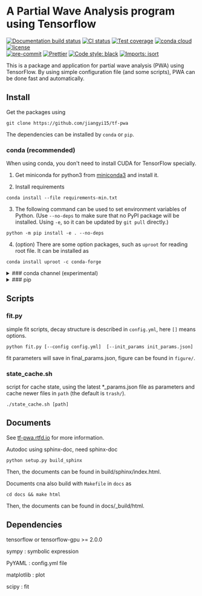 # A Partial Wave Analysis program using Tensorflow

[![Documentation build status](https://readthedocs.org/projects/tf-pwa/badge/?version=latest)](https://tf-pwa.readthedocs.io)
[![CI status](https://github.com/jiangyi15/tf-pwa/workflows/CI/badge.svg)](https://github.com/jiangyi15/tf-pwa/actions?query=branch%3Amaster+workflow%3ACI)
[![Test coverage](https://codecov.io/gh/jiangyi15/tf-pwa/branch/dev/graph/badge.svg)](https://codecov.io/gh/jiangyi15/tf-pwa)
[![conda cloud](https://anaconda.org/jiangyi15/tf-pwa/badges/version.svg)](https://anaconda.org/jiangyi15/tf-pwa)
[![license](https://anaconda.org/jiangyi15/tf-pwa/badges/license.svg)](https://choosealicense.com/licenses/mit/)
<br>
[![pre-commit](https://img.shields.io/badge/pre--commit-enabled-brightgreen)](https://github.com/pre-commit/pre-commit)
[![Prettier](https://camo.githubusercontent.com/687a8ae8d15f9409617d2cc5a30292a884f6813a/68747470733a2f2f696d672e736869656c64732e696f2f62616467652f636f64655f7374796c652d70726574746965722d6666363962342e7376673f7374796c653d666c61742d737175617265)](https://prettier.io/)
[![Code style: black](https://img.shields.io/badge/code%20style-black-000000.svg)](https://github.com/psf/black)
[![Imports: isort](https://img.shields.io/badge/%20imports-isort-%231674b1?style=flat&labelColor=ef8336)](https://pycqa.github.io/isort/)

This is a package and application for partial wave analysis (PWA) using
TensorFlow. By using simple configuration file (and some scripts), PWA can be
done fast and automatically.

## Install

Get the packages using

```
git clone https://github.com/jiangyi15/tf-pwa
```

The dependencies can be installed by `conda` or `pip`.

### conda (recommended)

When using conda, you don't need to install CUDA for TensorFlow specially.

1. Get miniconda for python3 from
   [miniconda3](https://docs.conda.io/en/latest/miniconda.html) and install it.

2. Install requirements

```
conda install --file requirements-min.txt
```

3. The following command can be used to set environment variables of Python.
   (Use `--no-deps` to make sure that no PyPI package will be installed. Using
   `-e`, so it can be updated by `git pull` directly.)

```
python -m pip install -e . --no-deps
```

4. (option) There are some option packages, such as `uproot` for reading root
   file. It can be installed as

```
conda install uproot -c conda-forge
```

<details><summary>
### conda channel (experimental)
</summary><p>

A pre-built conda package (Linux only) is also provided, just run following
command to install it.

```
conda config --add channels jiangyi15
conda install tf-pwa
```

</p></details>

<details><summary>
### pip
</summary><p>
When using `pip`, you will need to install CUDA to use GPU. Just run the
following command :

```bash
python3 -m pip install -e .
```

To contribute to the project, please also install additional developer tools
with:

```bash
python3 -m pip install -e .[dev]
```

</p></details>

## Scripts

### fit.py

simple fit scripts, decay structure is described in `config.yml`, here `[]`
means options.

```
python fit.py [--config config.yml]  [--init_params init_params.json]
```

fit parameters will save in final_params.json, figure can be found in
`figure/`.

### state_cache.sh

script for cache state, using the latest \*\_params.json file as parameters and
cache newer files in `path` (the default is `trash/`).

```
./state_cache.sh [path]
```

## Documents

See [tf-pwa.rtfd.io](http://tf-pwa.readthedocs.io) for more information.

Autodoc using sphinx-doc, need sphinx-doc

```
python setup.py build_sphinx
```

Then, the documents can be found in build/sphinx/index.html.

Documents cna also build with `Makefile` in `docs` as

```
cd docs && make html
```

Then, the documents can be found in docs/\_build/html.

## Dependencies

tensorflow or tensorflow-gpu >= 2.0.0

sympy : symbolic expression

PyYAML : config.yml file

matplotlib : plot

scipy : fit
